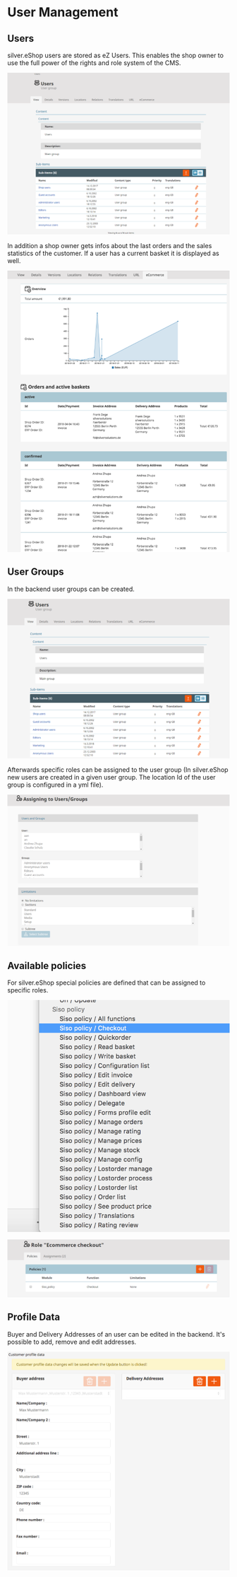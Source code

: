 #  User Management 

## Users

silver.eShop users are stored as eZ Users. This enables the shop owner to use the full power of the rights and role system of the CMS.

![](img/Users.png)

In addition a shop owner gets infos about the last orders and the sales statistics of the customer. If a user has a current basket it is displayed as well.

![](img/image2018-4-4_19-40-59.png)

## User Groups

In the backend user groups can be created.

![](img/User_groups.png)

Afterwards specific roles can be assigned to the user group (In silver.eShop new users are created in a given user group. The location Id of the user group is configured in a yml file).

![](img/Assign_to_user.png)

## Available policies

For silver.eShop special policies are defined that can be assigned to specific roles.

![](img/image2018-4-4_19-43-33.png)

![](img/Roles_policies.png)

## Profile Data
	
Buyer and Delivery Addresses of an user can be edited in the backend. It's possible to add, remove and edit addresses.

![](img/Bildschirmfoto_4.png)